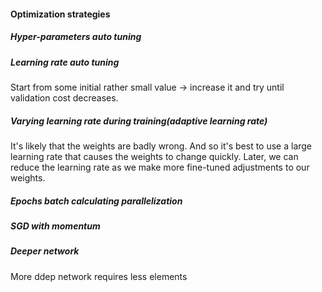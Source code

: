#### Optimization strategies
##### Hyper-parameters auto tuning 
##### Learning rate auto tuning

Start from some initial rather small value -> increase it and try until validation cost decreases.

##### Varying learning rate during training(adaptive learning rate)

It's likely that the weights are badly wrong. 
And so it's best to use a large learning rate that causes the weights to change quickly. 
Later, we can reduce the learning rate as we make more fine-tuned adjustments to our weights.

##### Epochs batch calculating parallelization
##### SGD with momentum
##### Deeper network
More ddep network requires less elements
